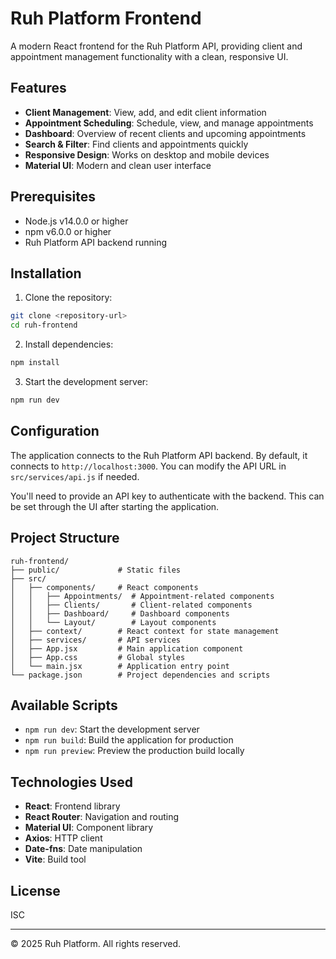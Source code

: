 # Ruh Platform Frontend

A modern React frontend for the Ruh Platform API, providing client and appointment management functionality with a clean, responsive UI.

## Features

- **Client Management**: View, add, and edit client information
- **Appointment Scheduling**: Schedule, view, and manage appointments
- **Dashboard**: Overview of recent clients and upcoming appointments
- **Search & Filter**: Find clients and appointments quickly
- **Responsive Design**: Works on desktop and mobile devices
- **Material UI**: Modern and clean user interface

## Prerequisites

- Node.js v14.0.0 or higher
- npm v6.0.0 or higher
- Ruh Platform API backend running

## Installation

1. Clone the repository:
```bash
git clone <repository-url>
cd ruh-frontend
```

2. Install dependencies:
```bash
npm install
```

3. Start the development server:
```bash
npm run dev
```

## Configuration

The application connects to the Ruh Platform API backend. By default, it connects to `http://localhost:3000`. You can modify the API URL in `src/services/api.js` if needed.

You'll need to provide an API key to authenticate with the backend. This can be set through the UI after starting the application.

## Project Structure

```
ruh-frontend/
├── public/             # Static files
├── src/
│   ├── components/     # React components
│   │   ├── Appointments/  # Appointment-related components
│   │   ├── Clients/       # Client-related components
│   │   ├── Dashboard/     # Dashboard components
│   │   └── Layout/        # Layout components
│   ├── context/        # React context for state management
│   ├── services/       # API services
│   ├── App.jsx         # Main application component
│   ├── App.css         # Global styles
│   └── main.jsx        # Application entry point
└── package.json        # Project dependencies and scripts
```

## Available Scripts

- `npm run dev`: Start the development server
- `npm run build`: Build the application for production
- `npm run preview`: Preview the production build locally

## Technologies Used

- **React**: Frontend library
- **React Router**: Navigation and routing
- **Material UI**: Component library
- **Axios**: HTTP client
- **Date-fns**: Date manipulation
- **Vite**: Build tool

## License

ISC

---

© 2025 Ruh Platform. All rights reserved.
